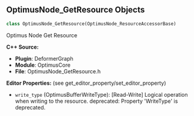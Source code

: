 ## OptimusNode_GetResource Objects

```python
class OptimusNode_GetResource(OptimusNode_ResourceAccessorBase)
```

Optimus Node Get Resource

**C++ Source:**

- **Plugin**: DeformerGraph
- **Module**: OptimusCore
- **File**: OptimusNode_GetResource.h

**Editor Properties:** (see get_editor_property/set_editor_property)

- ``write_type`` (OptimusBufferWriteType):  [Read-Write] Logical operation when writing to the resource.
  deprecated: Property 'WriteType' is deprecated.

<a id="unreal.OptimusNode_GetVariable"></a>